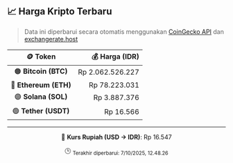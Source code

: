 

<!-- HARGA_KRIPTO -->
## 📈 Harga Kripto Terbaru

> Data ini diperbarui secara otomatis menggunakan [CoinGecko API](https://www.coingecko.com/) dan [exchangerate.host](https://exchangerate.host/)

<div align="center">

| 🪙 Token | 💰 Harga (IDR) |
|:------:|---------------:|
| 🟠 **Bitcoin (BTC)**   | Rp 2.062.526.227 |
| 🔵 **Ethereum (ETH)**  | Rp 78.223.031 |
| 🟣 **Solana (SOL)**    | Rp 3.887.376 |
| 🟢 **Tether (USDT)**   | Rp 16.566 |

---

💱 **Kurs Rupiah (USD → IDR)**: Rp 16.547

🕒 <sub>Terakhir diperbarui: 7/10/2025, 12.48.26</sub>

</div>
<!-- /HARGA_KRIPTO -->